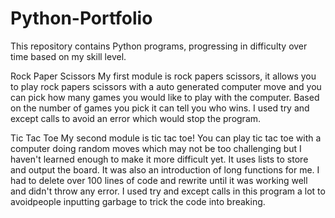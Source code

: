 # Python-Portfolio
This repository contains Python programs, progressing in difficulty over time based on my skill level.

Rock Paper Scissors
My first module is rock papers scissors, it allows you to play rock papers scissors with a auto 
generated computer move and you can pick how many games you would like to play with the computer. 
Based on the number of games you pick it can tell you who wins. I used try and except calls to avoid an
error which would stop the program.

Tic Tac Toe
My second module is tic tac toe! You can play tic tac toe with a computer doing random moves
which may not be too challenging but I haven't learned enough to make it more difficult yet.
It uses lists to store and output the board. It was also an introduction of long functions for me. 
I had to delete over 100 lines of code and rewrite until it was working well and didn't throw any error.
I used try and except calls in this program a lot to avoidpeople inputting garbage to trick the code
into breaking.
